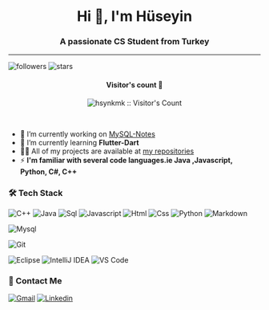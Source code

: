 <h1 align="center">Hi 👋, I'm Hüseyin</h1>
<h3 align="center">A passionate CS Student from Turkey</h3>

---

![followers](https://img.shields.io/github/followers/hsynkmk?style=social)
![stars](https://img.shields.io/github/stars/hsynkmk?style=social)

<h4 align="center">Visitor's count 👀</h4>
<p align="center"><img src="https://profile-counter.glitch.me/{hsynkmk}/count.svg" alt="hsynkmk :: Visitor's Count" /></p>
<br/>


- 🔭 I’m currently working on [MySQL-Notes](https://github.com/hsynkmk/MySQL-Notes)
- 🌱 I’m currently learning **Flutter-Dart**
- 👨‍💻 All of my projects are available at [my repositories](https://github.com/hsynkmk?tab=repositories)
- ⚡ **I'm familiar with several code languages.ie Java ,Javascript, Python, C#, C++**

### 🛠 Tech Stack

![C++](https://img.shields.io/badge/c++-%2300599C.svg?style=flat&logo=c%2B%2B&logoColor=white)
![Java](http://img.shields.io/badge/-Java-e8892f?style=flat-square&logo=java&logoColor=white)
![Sql](http://img.shields.io/badge/-Sql-00758f?style=flat-square&logo=Mysql&logoColor=white)
![Javascript](http://img.shields.io/badge/-Javascript-fcd400?style=flat-square&logo=javascript&logoColor=black)
![Html](http://img.shields.io/badge/-Html-e24c27?style=flat-square&logo=html5&logoColor=white)
![Css](http://img.shields.io/badge/-Css-2a65f1?style=flat-square&logo=css3&logoColor=white)
![Python](http://img.shields.io/badge/-Python-346e9e?style=flat-square&logo=python&logoColor=white)
![Markdown](http://img.shields.io/badge/-Markdown-white?style=flat-square&logo=markdown&logoColor=black)


![Mysql](http://img.shields.io/badge/-Mysql-white?style=flat-square&logo=mysql)

![Git](http://img.shields.io/badge/-Git-white?style=flat-square&logo=git)

![Eclipse](http://img.shields.io/badge/-Eclipse-41347e?style=flat-square&logo=eclipse&logoColor=white)
![IntelliJ IDEA](http://img.shields.io/badge/-IntelliJ%20IDEA-black?style=flat-square&logo=intellijidea&logoColor=white)
![VS Code](http://img.shields.io/badge/-VS%20Code-black?style=flat-square&logo=visualstudiocode&logoColor=3aa7f2)


### 💬 Contact Me

[![Gmail](https://img.shields.io/badge/-Gmail-c14438?style=for-the-badge&logo=Gmail&logoColor=white)](mailto:huseyinkaymak99@gmail.com)
[![Linkedin](https://img.shields.io/badge/-Linkedin-c14438?style=for-the-badge&logo=Linkedin&logoColor=white)](mailto:https://www.linkedin.com/in/hsynkmk/)

